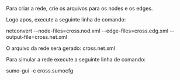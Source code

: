 Para criar a rede, crie os arquivos para os nodes e os edges.

Logo apos, execute a seguinte linha de comando:

netconvert --node-files=cross.nod.xml --edge-files=cross.edg.xml --output-file=cross.net.xml

O arquivo da rede será gerado: cross.net.xml

Para simular a rede execute a seguinte linha de comando:

sumo-gui -c cross.sumocfg

